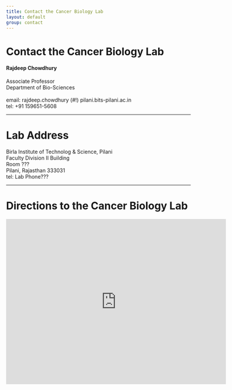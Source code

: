 ```yaml
---
title: Contact the Cancer Biology Lab
layout: default
group: contact
---
```


# Contact the Cancer Biology Lab


<div class="row">

<div class="col-md-4">

  <h4>Rajdeep Chowdhury</h4>
  Associate Professor  <br>
  Department of Bio-Sciences  <br>
  <br>
  email: rajdeep.chowdhury (#!) pilani.bits-pilani.ac.in <br>
  tel: +91 159651-5608

</div>

</div>

* * *

# Lab Address

<div class="row">

<div class="col-md-4">

Birla Institute of Technolog & Science, Pilani<br>
Faculty Division II Building<br>
Room ???<br>
Pilani, Rajasthan 333031<br>
tel: Lab Phone???

</div>

</div>

* * *

# Directions to the Cancer Biology Lab

<div class="google-maps">
     <iframe src="https://www.google.com/maps/embed?pb=!1m18!1m12!1m3!1d877.7077483965561!2d75.58501752923814!3d28.363958779009714!2m3!1f0!2f0!3f0!3m2!1i1024!2i768!4f13.1!3m3!1m2!1s0x3913197d2dd0380f%3A0x2f724e99f060216b!2sBiology+Department!5e0!3m2!1sen!2ssg!4v1533221587481" width="600" height="450" frameborder="0" style="border:0" allowfullscreen></iframe>
</div>
